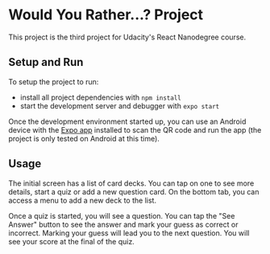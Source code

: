 # Would You Rather...? Project

This project is the third project for Udacity's React Nanodegree course.

## Setup and Run

To setup the project to run:

* install all project dependencies with `npm install`
* start the development server and debugger with `expo start`

Once the development environment started up, 
you can use an Android device with the [Expo app](https://play.google.com/store/apps/details?id=host.exp.exponent&hl=en) installed to scan the QR code and run the app (the project is only tested on Android at this time).

## Usage

The initial screen has a list of card decks. You can tap on one to see more details, start a quiz or add a new question card. On the bottom tab, you can access a menu to add a new deck to the list.

Once a quiz is started, you will see a question. You can tap the "See Answer" button to see the answer and mark your guess as correct or incorrect. Marking your guess will lead you to the next question. You will see your score at the final of the quiz.

